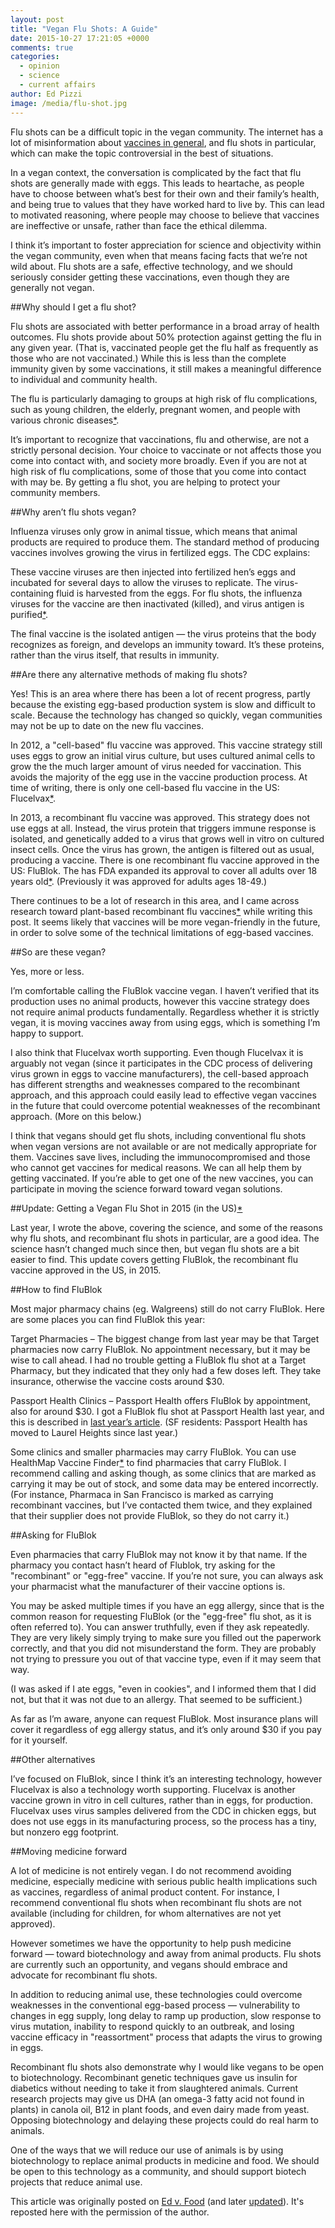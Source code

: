 ```yaml
---
layout: post
title: "Vegan Flu Shots: A Guide"
date: 2015-10-27 17:21:05 +0000
comments: true
categories: 
  - opinion
  - science
  - current affairs
author: Ed Pizzi
image: /media/flu-shot.jpg
---
```

Flu shots can be a difficult topic in the vegan community. The internet has a lot of misinformation about [vaccines in general](http://rvgn.org/2015/05/09/anti-vax-and-veganism/), and flu shots in particular, which can make the topic controversial in the best of situations.

In a vegan context, the conversation is<!--more--> complicated by the fact that flu shots are generally made with eggs. This leads to heartache, as people have to choose between what’s best for their own and their family’s health, and being true to values that they have worked hard to live by. This can lead to motivated reasoning, where people may choose to believe that vaccines are ineffective or unsafe, rather than face the ethical dilemma.

I think it’s important to foster appreciation for science and objectivity within the vegan community, even when that means facing facts that we’re not wild about. Flu shots are a safe, effective technology, and we should seriously consider getting these vaccinations, even though they are generally not vegan.

##Why should I get a flu shot?

Flu shots are associated with better performance in a broad array of health outcomes. Flu shots provide about 50% protection against getting the flu in any given year. (That is, vaccinated people get the flu half as frequently as those who are not vaccinated.) While this is less than the complete immunity given by some vaccinations, it still makes a meaningful difference to individual and community health.

The flu is particularly damaging to groups at high risk of flu complications, such as young children, the elderly, pregnant women, and people with various chronic diseases[*](http://www.cdc.gov/flu/about/disease/high_risk.htm "The CDC has a comprehensive list online").

It’s important to recognize that vaccinations, flu and otherwise, are not a strictly personal decision. Your choice to vaccinate or not affects those you come into contact with, and society more broadly. Even if you are not at high risk of flu complications, some of those that you come into contact with may be. By getting a flu shot, you are helping to protect your community members.

##Why aren’t flu shots vegan?

Influenza viruses only grow in animal tissue, which means that animal products are required to produce them. The standard method of producing vaccines involves growing the virus in fertilized eggs. The CDC explains:

These vaccine viruses are then injected into fertilized hen’s eggs and incubated for several days to allow the viruses to replicate. The virus-containing fluid is harvested from the eggs. For flu shots, the influenza viruses for the vaccine are then inactivated (killed), and virus antigen is purified[*](http://edvfood.com/2015/01/08/vegan-flu-shots-a-guide/#reference_1 "From the CDC document How Influenza Vaccines are Made").

The final vaccine is the isolated antigen — the virus proteins that the body recognizes as foreign, and develops an immunity toward. It’s these proteins, rather than the virus itself, that results in immunity.

##Are there any alternative methods of making flu shots?

Yes! This is an area where there has been a lot of recent progress, partly because the existing egg-based production system is slow and difficult to scale. Because the technology has changed so quickly, vegan communities may not be up to date on the new flu vaccines.

In 2012, a "cell-based" flu vaccine was approved. This vaccine strategy still uses eggs to grow an initial virus culture, but uses cultured animal cells to grow the the much larger amount of virus needed for vaccination. This avoids the majority of the egg use in the vaccine production process. At time of writing, there is only one cell-based flu vaccine in the US: Flucelvax[*](http://edvfood.com/2015/01/08/vegan-flu-shots-a-guide/#reference_1 "Flucelvax is detailed in the CDC document How Influenza Vaccines are Made").

In 2013, a recombinant flu vaccine was approved. This strategy does not use eggs at all. Instead, the virus protein that triggers immune response is isolated, and genetically added to a virus that grows well in vitro on cultured insect cells. Once the virus has grown, the antigen is filtered out as usual, producing a vaccine. There is one recombinant flu vaccine approved in the US: FluBlok. The has FDA expanded its approval to cover all adults over 18 years old[*](http://edvfood.com/2015/01/08/vegan-flu-shots-a-guide/#reference_1 "Flublok is detailed in the CDC document How Influenza Vaccines are Made"). (Previously it was approved for adults ages 18-49.)

There continues to be a lot of research in this area, and I came across research toward plant-based recombinant flu vaccines[*](http://www.reuters.com/article/2014/10/01/us-flu-vaccine-analysis-idUSKCN0HQ2YO20141001 "This article from Reuters discusses plant based recombiant flu vaccines") while writing this post. It seems likely that vaccines will be more vegan-friendly in the future, in order to solve some of the technical limitations of egg-based vaccines.

##So are these vegan?

Yes, more or less.

I’m comfortable calling the FluBlok vaccine vegan. I haven’t verified that its production uses no animal products, however this vaccine strategy does not require animal products fundamentally. Regardless whether it is strictly vegan, it is moving vaccines away from using eggs, which is something I’m happy to support.

I also think that Flucelvax worth supporting. Even though Flucelvax it is arguably not vegan (since it participates in the CDC process of delivering virus grown in eggs to vaccine manufacturers), the cell-based approach has different strengths and weaknesses compared to the recombinant approach, and this approach could easily lead to effective vegan vaccines in the future that could overcome potential weaknesses of the recombinant approach. (More on this below.)

I think that vegans should get flu shots, including conventional flu shots when vegan versions are not available or are not medically appropriate for them. Vaccines save lives, including the immunocompromised and those who cannot get vaccines for medical reasons. We can all help them by getting vaccinated. If you’re able to get one of the new vaccines, you can participate in moving the science forward toward vegan solutions.

##Update: Getting a Vegan Flu Shot in 2015 (in the US)[*](http://www.nhs.uk/conditions/vaccinations/pages/who-shouldnt-have-flu-vaccine.aspx "While we haven’t done the amount of research Ed has on the availability of vegan flu vaccines in other countries, it seems the recombinant flu vaccine could be available in the UK from your GP, although they may reserve them for high risk individuals with egg allergies. The UK equivalent of Flucelvax is OptaFlu and is available from Boots pharmacies for £12.9 9- ask for the egg-free flu vaccine and expect to be asked if you have an egg allergy several times")

Last year, I wrote the above, covering the science, and some of the reasons why flu shots, and recombinant flu shots in particular, are a good idea.
The science hasn’t changed much since then, but vegan flu shots are a bit easier to find. This update covers getting FluBlok, the recombinant flu vaccine approved in the US, in 2015.

##How to find FluBlok

Most major pharmacy chains (eg. Walgreens) still do not carry FluBlok. Here are some places you can find FluBlok this year:

Target Pharmacies – The biggest change from last year may be that Target pharmacies now carry FluBlok. No appointment necessary, but it may be wise to call ahead. I had no trouble getting a FluBlok flu shot at a Target Pharmacy, but they indicated that they only had a few doses left. They take insurance, otherwise the vaccine costs around $30.

Passport Health Clinics – Passport Health offers FluBlok by appointment, also for around $30. I got a FluBlok flu shot at Passport Health last year, and this is described in [last year’s article](http://edvfood.com/2015/01/08/vegan-flu-shots-a-guide). (SF residents: Passport Health has moved to Laurel Heights since last year.)

Some clinics and smaller pharmacies may carry FluBlok. You can use HealthMap Vaccine Finder[*](http://vaccinefinder.org/?v=16) to find pharmacies that carry FluBlok. I recommend calling and asking though, as some clinics that are marked as carrying it may be out of stock, and some data may be entered incorrectly. (For instance, Pharmaca in San Francisco is marked as carrying recombinant vaccines, but I’ve contacted them twice, and they explained that their supplier does not provide FluBlok, so they do not carry it.)

##Asking for FluBlok

Even pharmacies that carry FluBlok may not know it by that name. If the pharmacy you contact hasn’t heard of Flublok, try asking for the "recombinant" or "egg-free" vaccine. If you’re not sure, you can always ask your pharmacist what the manufacturer of their vaccine options is.

You may be asked multiple times if you have an egg allergy, since that is the common reason for requesting FluBlok (or the "egg-free" flu shot, as it is often referred to). You can answer truthfully, even if they ask repeatedly. They are very likely simply trying to make sure you filled out the paperwork correctly, and that you did not misunderstand the form. They are probably not trying to pressure you out of that vaccine type, even if it may seem that way.

(I was asked if I ate eggs, "even in cookies", and I informed them that I did not, but that it was not due to an allergy. That seemed to be sufficient.)

As far as I’m aware, anyone can request FluBlok. Most insurance plans will cover it regardless of egg allergy status, and it’s only around $30 if you pay for it yourself.

##Other alternatives

I’ve focused on FluBlok, since I think it’s an interesting technology, however Flucelvax is also a technology worth supporting. Flucelvax is another vaccine grown in vitro in cell cultures, rather than in eggs, for production. Flucelvax uses virus samples delivered from the CDC in chicken eggs, but does not use eggs in its manufacturing process, so the process has a tiny, but nonzero egg footprint.

##Moving medicine forward

A lot of medicine is not entirely vegan. I do not recommend avoiding medicine, especially medicine with serious public health implications such as vaccines, regardless of animal product content. For instance, I recommend conventional flu shots when recombinant flu shots are not available (including for children, for whom alternatives are not yet approved).

However sometimes we have the opportunity to help push medicine forward — toward biotechnology and away from animal products. Flu shots are currently such an opportunity, and vegans should embrace and advocate for recombinant flu shots.

In addition to reducing animal use, these technologies could overcome weaknesses in the conventional egg-based process — vulnerability to changes in egg supply, long delay to ramp up production, slow response to virus mutation, inability to respond quickly to an outbreak, and losing vaccine efficacy in "reassortment" process that adapts the virus to growing in eggs.

Recombinant flu shots also demonstrate why I would like vegans to be open to biotechnology. Recombinant genetic techniques gave us insulin for diabetics without needing to take it from slaughtered animals. Current research projects may give us DHA (an omega-3 fatty acid not found in plants) in canola oil, B12 in plant foods, and even dairy made from yeast. Opposing biotechnology and delaying these projects could do real harm to animals.

One of the ways that we will reduce our use of animals is by using biotechnology to replace animal products in medicine and food. We should be open to this technology as a community, and should support biotech projects that reduce animal use.

<div class="original-appearance">This article was originally posted on <a href="http://edvfood.com/2015/01/08/vegan-flu-shots-a-guide">Ed v. Food</a> (and later <a href="http://edvfood.com/2015/10/24/vegan-flu-shots-2015-update">updated</a>). It's reposted here with the permission of the author.</div>


